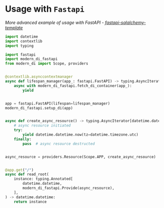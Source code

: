 # Usage with `Fastapi`

*More advanced example of usage with FastAPI - [fastapi-sqlalchemy-template](https://github.com/modern-python/fastapi-sqlalchemy-template)*

```python
import datetime
import contextlib
import typing

import fastapi
import modern_di_fastapi
from modern_di import Scope, providers


@contextlib.asynccontextmanager
async def lifespan_manager(app_: fastapi.FastAPI) -> typing.AsyncIterator[None]:
    async with modern_di_fastapi.fetch_di_container(app_):
        yield


app = fastapi.FastAPI(lifespan=lifespan_manager)
modern_di_fastapi.setup_di(app)


async def create_async_resource() -> typing.AsyncIterator[datetime.datetime]:
    # async resource initiated
    try:
        yield datetime.datetime.now(tz=datetime.timezone.utc)
    finally:
        pass  # async resource destructed


async_resource = providers.Resource(Scope.APP, create_async_resource)


@app.get("/")
async def read_root(
    instance: typing.Annotated[
        datetime.datetime,
        modern_di_fastapi.Provide(async_resource),
    ],
) -> datetime.datetime:
    return instance

```
